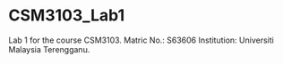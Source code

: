 # CSM3103_Lab1

Lab 1 for the course CSM3103.
Matric No.: S63606
Institution: Universiti Malaysia Terengganu.
